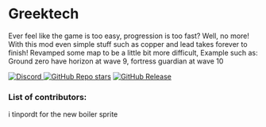 # Greektech
Ever feel like the game is too easy, progression is too fast? Well, no more! With this mod even simple stuff such as copper and lead takes forever to finish!
Revamped some map to be a little bit more difficult, Example such as: Ground zero have horizon at wave 9, fortress guardian at wave 10

[![Discord](https://img.shields.io/discord/1262382199999692903?style=for-the-badge&logo=discord&logoColor=7665c9&label=Discord&labelColor=808080&color=ffd37f)
](https://discord.gg/GKdb9vmH) 
[![GitHub Repo stars](https://img.shields.io/github/stars/Spore-Biometh-team/SandMod?style=for-the-badge&logo=github&logoColor=7665c9&labelColor=808080&color=ffd37f)](https://github.com/Spore-Biometh-team/SandMod/stargazers) 
[![GitHub Release](https://img.shields.io/github/v/release/Spore-Biometh-team/SandMod?include_prereleases&style=for-the-badge&logo=github&logoColor=7665c9&labelColor=808080&color=ffd37f)](https://github.com/Spore-Biometh-team/SandMod/releases) 

### List of contributors:
i tinpordt for the new boiler sprite
